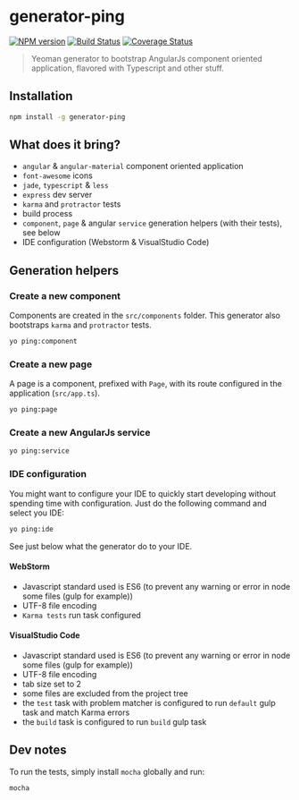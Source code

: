 # generator-ping

[![NPM version][npm-image]][npm-url]
[![Build Status][travis-image]][travis-url]
[![Coverage Status][coveralls-image]][coveralls-url]

> Yeoman generator to bootstrap AngularJs component oriented application, flavored with Typescript and other stuff.

## Installation

```sh
npm install -g generator-ping
```

## What does it bring?

* `angular` & `angular-material` component oriented application
* `font-awesome` icons
* `jade`, `typescript` & `less`
* `express` dev server
* `karma` and `protractor` tests
* build process
* `component`, `page` & angular `service` generation helpers (with their tests), see below
* IDE configuration (Webstorm & VisualStudio Code)

## Generation helpers

### Create a new component

Components are created in the `src/components` folder.
This generator also bootstraps `karma` and `protractor` tests.

```sh
yo ping:component
```

### Create a new page

A page is a component, prefixed with `Page`, with its route configured in the application (`src/app.ts`).

```sh
yo ping:page
```

### Create a new AngularJs service

```sh
yo ping:service
```
### IDE configuration

You might want to configure your IDE to quickly start developing without spending time with configuration.
Just do the following command and select you IDE:

```sh
yo ping:ide
```

See just below what the generator do to your IDE.

#### WebStorm

* Javascript standard used is ES6 (to prevent any warning or error in node some files (gulp for example))
* UTF-8 file encoding
* `Karma tests` run task configured

#### VisualStudio Code

* Javascript standard used is ES6 (to prevent any warning or error in node some files (gulp for example))
* UTF-8 file encoding
* tab size set to 2
* some files are excluded from the project tree
* the `test` task with problem matcher is configured to run `default` gulp task and match Karma errors
* the `build` task is configured to run `build` gulp task

## Dev notes

To run the tests, simply install `mocha` globally and run:

```sh
mocha
```

[npm-url]:https://npmjs.org/package/generator-ping
[npm-image]:https://badge.fury.io/js/generator-ping.svg
[travis-url]:https://travis-ci.org/pierrecle/generator-ping
[travis-image]:https://travis-ci.org/pierrecle/generator-ping.svg?branch=master
[coveralls-url]:https://coveralls.io/github/pierrecle/generator-ping?branch=master
[coveralls-image]:https://coveralls.io/repos/github/pierrecle/generator-ping/badge.svg?branch=master